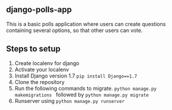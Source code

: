 ## django-polls-app
  This is a basic polls application where users can create questions containing several options, so that other users can vote.
## Steps to setup
  1. Create localenv for django
  2. Activate your localenv
  3. Install Django version 1.7 `pip install Django==1.7`
  4. Clone the repository
  5. Run the following commands to migrate.
     `python manage.py makemigrations `
     followed by 
     `python manage.py migrate`
  6. Runserver using  `python manage.py runserver`
  
     
